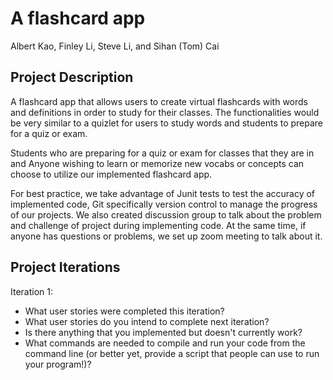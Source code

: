 # A flashcard app
<!-- Team Member -->
Albert Kao, Finley Li, Steve Li, and Sihan (Tom) Cai


<!-- ABOUT THE PROJECT -->
## Project Description
A flashcard app that allows users to create virtual flashcards with words and definitions in order to study for their classes. The functionalities would be very similar to a quizlet for users to study words and students to prepare for a quiz or exam.

Students who are preparing for a quiz or exam for classes that they are in and Anyone wishing to learn or memorize new vocabs or concepts can choose to utilize our implemented flashcard app.

For best practice, we take advantage of Junit tests to test the accuracy of implemented code, Git specifically version control to manage the progress of our projects. We also created discussion group to talk about the problem and challenge of project during implementing code. At the same time, if anyone has questions or problems, we set up zoom meeting to talk about it.


<!-- Project Iterations -->
## Project Iterations
Iteration 1:
* What user stories were completed this iteration?
* What user stories do you intend to complete next iteration?
* Is there anything that you implemented but doesn't currently work?
* What commands are needed to compile and run your code from the command line (or better yet, provide a script that people can use to run your program!)?


